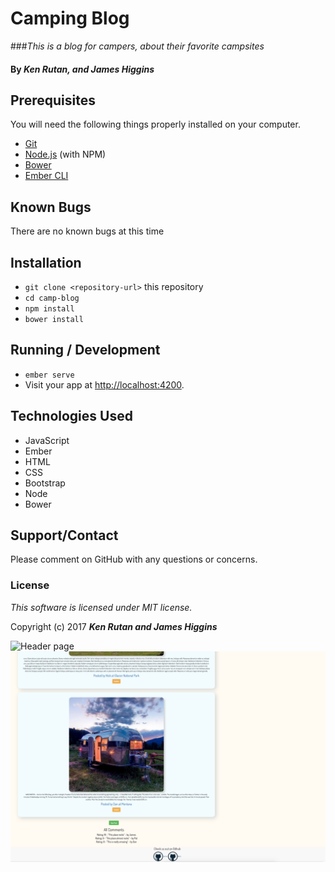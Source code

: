 # Camping Blog

###_This is a blog for campers, about their favorite campsites_


#### By _**Ken Rutan, and James Higgins**_


## Prerequisites

You will need the following things properly installed on your computer.

* [Git](https://git-scm.com/)
* [Node.js](https://nodejs.org/) (with NPM)
* [Bower](https://bower.io/)
* [Ember CLI](https://ember-cli.com/)

## Known Bugs
There are no known bugs at this time

## Installation

* `git clone <repository-url>` this repository
* `cd camp-blog`
* `npm install`
* `bower install`


## Running / Development

* `ember serve`
* Visit your app at [http://localhost:4200](http://localhost:4200).

## Technologies Used
* JavaScript
* Ember
* HTML
* CSS
* Bootstrap
* Node
* Bower

## Support/Contact
Please comment on GitHub with any questions or concerns.

### License
*This software is licensed under MIT license.*

Copyright (c) 2017 **_Ken Rutan and James Higgins_**


![Header page](/public/images/header.png)
![Footer page](/public/images/footer.png)

